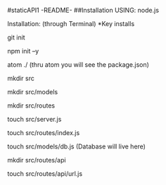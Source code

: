 #staticAPI1 -README-
##Installation
USING: node.js

Installation: (through Terminal) *Key installs 

git init

npm init –y

atom ./ (thru atom you will see the package.json)

mkdir src

mkdir src/models

mkdir src/routes

touch src/server.js

touch src/routes/index.js

touch src/models/db.js (Database will live here)

mkdir src/routes/api

touch src/routes/api/url.js

